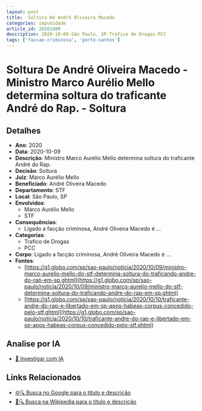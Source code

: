 ```yaml
---
layout: post
title:  Soltura De André Oliveira Macedo
categories: impunidade
article_id: 20201009
description: 2020-10-09-São Paulo, SP-Trafico de Drogas-PCC
tags: ['faccao-criminosa', 'porto-santos']
---
```


# Soltura De André Oliveira Macedo - Ministro Marco Aurélio Mello determina soltura do traficante André do Rap. - Soltura

## Detalhes
- **Ano**: 2020
- **Data**: 2020-10-09
- **Descrição**: Ministro Marco Aurélio Mello determina soltura do traficante André do Rap.
- **Decisão**: Soltura
- **Juiz**: Marco Aurélio Mello
- **Beneficiado**: André Oliveira Macedo
- **Departamento**: STF
- **Local**: São Paulo, SP
- **Envolvidos**:
  - Marco Aurélio Mello
  - STF
- **Consequências**:
  - Ligado a facção criminosa, André Oliveira Macedo é ...
- **Categorias**:
  - Trafico de Drogas
  - PCC
- **Corpo**: Ligado a facção criminosa, André Oliveira Macedo é ...
- **Fontes**:
  - [https://g1.globo.com/sp/sao-paulo/noticia/2020/10/09/ministro-marco-aurelio-mello-do-stf-determina-soltura-do-traficando-andre-do-rap-em-sp.ghtml](https://g1.globo.com/sp/sao-paulo/noticia/2020/10/09/ministro-marco-aurelio-mello-do-stf-determina-soltura-do-traficando-andre-do-rap-em-sp.ghtml)
  - [https://g1.globo.com/sp/sao-paulo/noticia/2020/10/10/traficante-andre-do-rap-e-libertado-em-sp-apos-habeas-corpus-concedido-pelo-stf.ghtml](https://g1.globo.com/sp/sao-paulo/noticia/2020/10/10/traficante-andre-do-rap-e-libertado-em-sp-apos-habeas-corpus-concedido-pelo-stf.ghtml)

## Analise por IA
- [🤖 Investigar com IA](https://www.perplexity.ai/search?q=%22decis%C3%B5es%20judiciais%20Brasil%22%20Soltura%20De%20Andr%C3%A9%20Oliveira%20Macedo%20Ministro%20Marco%20Aur%C3%A9lio%20Mello%20determina%20soltura%20do%20traficante%20Andr%C3%A9%20do%20Rap.%20S%C3%A3o%20Paulo%2C%20SP%202020-10-09%20Marco%20Aur%C3%A9lio%20Mello%20Andr%C3%A9%20Oliveira%20Macedo)

## Links Relacionados
- [🌐🔍 Busca no Google para o título e descrição](https://www.google.com/search?q=%22decis%C3%B5es%20judiciais%20Brasil%22%20Soltura%20De%20Andr%C3%A9%20Oliveira%20Macedo%20Ministro%20Marco%20Aur%C3%A9lio%20Mello%20determina%20soltura%20do%20traficante%20Andr%C3%A9%20do%20Rap.%20S%C3%A3o%20Paulo%2C%20SP%202020-10-09%20Marco%20Aur%C3%A9lio%20Mello%20Andr%C3%A9%20Oliveira%20Macedo)
- [📖🔍 Busca na Wikipedia para o título e descrição](https://pt.wikipedia.org/w/index.php?search=%22decis%C3%B5es%20judiciais%20Brasil%22%20Soltura%20De%20Andr%C3%A9%20Oliveira%20Macedo%20Ministro%20Marco%20Aur%C3%A9lio%20Mello%20determina%20soltura%20do%20traficante%20Andr%C3%A9%20do%20Rap.%20S%C3%A3o%20Paulo%2C%20SP%202020-10-09%20Marco%20Aur%C3%A9lio%20Mello%20Andr%C3%A9%20Oliveira%20Macedo)

